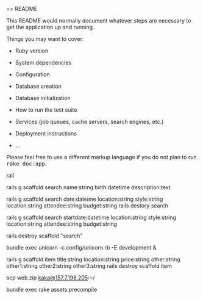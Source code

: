 == README

This README would normally document whatever steps are necessary to get the
application up and running.

Things you may want to cover:

* Ruby version

* System dependencies

* Configuration

* Database creation

* Database initialization

* How to run the test suite

* Services (job queues, cache servers, search engines, etc.)

* Deployment instructions

* ...


Please feel free to use a different markup language if you do not plan to run
<tt>rake doc:app</tt>.



rail

rails g scaffold search name:string birth:datetime description:text


rails g scaffold search date:dateime  location:string style:string location:string attendee:string budget:string
rails destory search

rails g scaffold search startdate:datetime  location:string style:string location:string attendee:string budget:string

rails destroy scaffold "search"

bundle exec unicorn -c config/unicorn.rb -E development &


rails g scaffold item title:string location:string  price:string other:string other1:string other2:string other3:string
rails destroy scaffold item

scp web.zip kaka@157.7.198.205:~/

bundle exec rake assets:precompile

